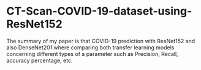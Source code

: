 # CT-Scan-COVID-19-dataset-using-ResNet152
The summary of my paper is that COVID-19 prediction with ResNet152 and also DenseNet201
where comparing both transfer learning models concerning different types of a parameter such as
Precision, Recall, accuracy percentage, etc.

